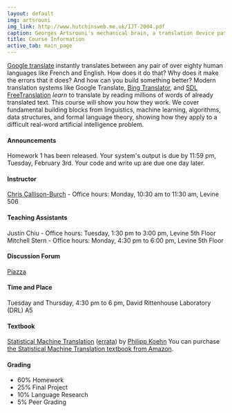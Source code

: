 ```yaml
---
layout: default
img: artsrouni
img_link: http://www.hutchinsweb.me.uk/IJT-2004.pdf
caption: Georges Artsrouni's mechanical brain, a translation device patented in 1933 in France.
title: Course Information
active_tab: main_page 
---
```


[Google translate](http://translate.google.com/) instantly
translates between any pair of over eighty human languages 
like French and English. How does it do that? Why does it 
make the errors that it does? And how can you build something 
better? Modern translation systems like Google Translate, 
[Bing Translator](http://www.microsofttranslator.com/),
and [SDL FreeTranslation](http://www.freetranslation.com/)
*learn* to translate by reading millions of words of already 
translated text. This course will show you how they work. 
We cover fundamental building blocks from linguistics, 
machine learning, algorithms, data structures, and formal 
language theory, showing how they apply to a difficult
real-word artificial intelligence problem.

#### Announcements 

<div class="alert alert-info">
Homework 1 has been released. Your system's output is due by 11:59 pm, Tuesday, February 3rd. Your code and write up are due one day later.
</div>

#### Instructor

[Chris Callison-Burch](http://www.cis.upenn.edu/~ccb/) - Office hours: Monday, 10:30 am to 11:30 am, Levine 506

#### Teaching Assistants

Justin Chiu - Office hours: Tuesday, 1:30 pm to 3:00 pm, Levine 5th Floor  
Mitchell Stern - Office hours: Monday, 4:30 pm to 6:00 pm, Levine 5th Floor

#### Discussion Forum

[Piazza](https://piazza.com/upenn/spring2015/cis526)

#### Time and Place

Tuesday and Thursday, 4:30 pm to 6 pm, David Rittenhouse Laboratory (DRL) A5

#### Textbook

[Statistical Machine Translation](http://www.statmt.org/book/) (<a href="http://statmt.org/book/errata.html">errata</a>) 
by <a href="http://homepages.inf.ed.ac.uk/pkoehn/">Philipp Koehn</a> 
You can purchase <a href="http://www.amazon.com/Statistical-Machine-Translation-Philipp-Koehn/dp/0521874157">the Statistical Machine Translation textbook from Amazon</a>.

#### Grading
* 60% Homework
* 25% Final Project
* 10% Language Research
* 5% Peer Grading
